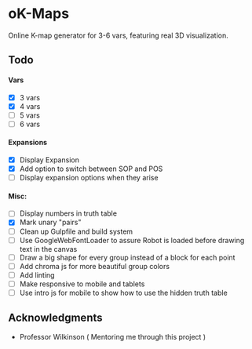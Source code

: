 # oK-Maps

Online K-map generator for 3-6 vars, featuring real 3D visualization.

## Todo
#### Vars
- [x] 3 vars
- [x] 4 vars
- [ ] 5 vars
- [ ] 6 vars

#### Expansions
- [x] Display Expansion
- [x] Add option to switch between SOP and POS
- [ ] Display expansion options when they arise

#### Misc:
- [ ] Display numbers in truth table
- [x] Mark unary "pairs"
- [ ] Clean up Gulpfile and build system
- [ ] Use GoogleWebFontLoader to assure Robot is loaded before drawing text in the canvas
- [ ] Draw a big shape for every group instead of a block for each point
- [ ] Add chroma js for more beautiful group colors
- [ ] Add linting
- [ ] Make responsive to mobile and tablets
- [ ] Use intro js for mobile to show how to use the hidden truth table

<!--## License

This project is licensed under the MIT License - see the [LICENSE.md](LICENSE.md) file for details-->

## Acknowledgments
* Professor Wilkinson ( Mentoring me through this project )
